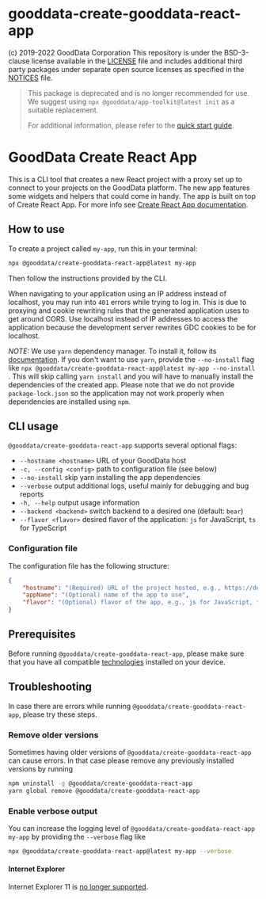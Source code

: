 # gooddata-create-gooddata-react-app

(c) 2019-2022 GoodData Corporation
This repository is under the BSD-3-clause license available in the [LICENSE](LICENSE) file and includes additional third party packages under separate open source licenses as specified in the [NOTICES](NOTICE) file.

> This package is deprecated and is no longer recommended for use.
> We suggest using `npx @gooddata/app-toolkit@latest init` as a suitable replacement.
>
> For additional information, please refer to the [quick start guide](https://www.gooddata.com/docs/gooddata-ui/latest/quick_start/).

# GoodData Create React App

This is a CLI tool that creates a new React project with a proxy set up to connect to your projects on the GoodData platform.
The new app features some widgets and helpers that could come in handy.
The app is built on top of Create React App. For more info see [Create React App documentation](https://facebook.github.io/create-react-app/).

## How to use

To create a project called `my-app`, run this in your terminal:

```bash
npx @gooddata/create-gooddata-react-app@latest my-app
```

Then follow the instructions provided by the CLI.

When navigating to your application using an IP address instead of localhost, you may run into `401` errors while trying to log in. This is due to proxying and cookie rewriting rules that the generated application uses to get around CORS. Use localhost instead of IP addresses to access the application because the development server rewrites GDC cookies to be for localhost.

_NOTE:_ We use `yarn` dependency manager. To install it, follow its [documentation](https://yarnpkg.com/lang/en/docs/install). If you don't want to use `yarn`, provide the `--no-install` flag like `npx @gooddata/create-gooddata-react-app@latest my-app --no-install` . This will skip calling `yarn install` and you will have to manually install the dependencies of the created app. Please note that we do not provide `package-lock.json` so the application may not work properly when dependencies are installed using `npm`.

## CLI usage

`@gooddata/create-gooddata-react-app` supports several optional flags:

-   `--hostname <hostname>` URL of your GoodData host
-   `-c, --config <config>` path to configuration file (see below)
-   `--no-install` skip yarn installing the app dependencies
-   `--verbose` output additional logs, useful mainly for debugging and bug reports
-   `-h, --help` output usage information
-   `--backend <backend>` switch backend to a desired one (default: `bear`)
-   `--flavor <flavor>` desired flavor of the application: `js` for JavaScript, `ts` for TypeScript

### Configuration file

The configuration file has the following structure:

```json
{
    "hostname": "(Required) URL of the project hosted, e.g., https://developer.na.gooddata.com",
    "appName": "(Optional) name of the app to use",
    "flavor": "(Optional) flavor of the app, e.g., js for JavaScript, ts for TypeScript (default: js)"
}
```

## Prerequisites

Before running `@gooddata/create-gooddata-react-app`, please make sure that you have all compatible [technologies](https://sdk.gooddata.com/gooddata-ui/docs/about_gooddataui.html#supported-technologies) installed on your device.

## Troubleshooting

In case there are errors while running `@gooddata/create-gooddata-react-app`, please try these steps.

### Remove older versions

Sometimes having older versions of `@gooddata/create-gooddata-react-app` can cause errors. In that case please remove any previously installed versions by running

```bash
npm uninstall -g @gooddata/create-gooddata-react-app
yarn global remove @gooddata/create-gooddata-react-app
```

### Enable verbose output

You can increase the logging level of `@gooddata/create-gooddata-react-app my-app` by providing the `--verbose` flag like

```bash
npx @gooddata/create-gooddata-react-app@latest my-app --verbose
```

#### Internet Explorer

Internet Explorer 11 is [no longer supported](https://help.gooddata.com/pages/viewpage.action?pageId=86775029).
